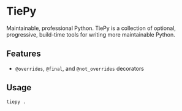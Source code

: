 # TiePy

Maintainable, professional Python.
TiePy is a collection of optional, progressive, build-time tools for writing more maintainable Python.

## Features

* `@overrides`, `@final`, and `@not_overrides` decorators

## Usage

```bash
tiepy .
```
